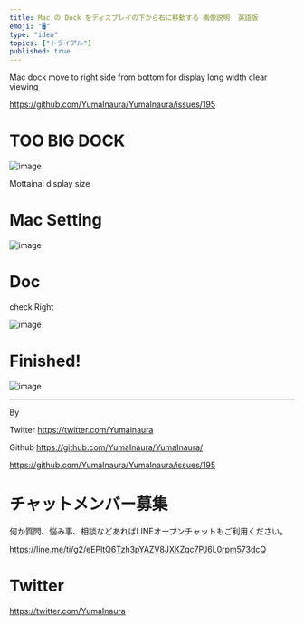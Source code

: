 ```yaml
---
title: Mac の Dock をディスプレイの下から右に移動する 画像説明  英語版
emoji: "🖥"
type: "idea"
topics: ["トライアル"]
published: true
---
```


Mac dock move to right side from bottom for display long width clear viewing

https://github.com/YumaInaura/YumaInaura/issues/195

# TOO BIG DOCK

![image](https://user-images.githubusercontent.com/13635059/50590846-ed136080-0ecf-11e9-8d03-96771de3bd2b.png)

Mottainai display size 

# Mac Setting

![image](https://user-images.githubusercontent.com/13635059/50590874-116f3d00-0ed0-11e9-9023-45fe03989f99.png)

# Doc

check Right

![image](https://user-images.githubusercontent.com/13635059/50590886-22b84980-0ed0-11e9-8e37-1bf7f60b5b9e.png)

# Finished!
![image](https://user-images.githubusercontent.com/13635059/50590892-28159400-0ed0-11e9-88b8-ffc0825549b6.png)

---

By 

Twitter https://twitter.com/Yumainaura

Github https://github.com/YumaInaura/YumaInaura/



https://github.com/YumaInaura/YumaInaura/issues/195








<!-- Update From Qiita API -->

# チャットメンバー募集


何か質問、悩み事、相談などあればLINEオープンチャットもご利用ください。

https://line.me/ti/g2/eEPltQ6Tzh3pYAZV8JXKZqc7PJ6L0rpm573dcQ





# Twitter


https://twitter.com/YumaInaura


<!-- Update From Qiita API -->


